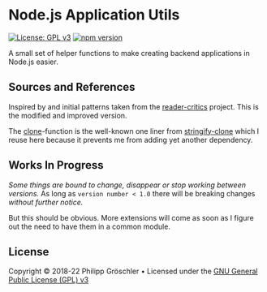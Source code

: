 # Node.js Application Utils

[![License: GPL v3](https://img.shields.io/badge/License-GPL%20v3-blue.svg)](http://www.gnu.org/licenses/gpl-3.0)
[![npm version](https://badge.fury.io/js/@pealpjpain%2Fapputils.svg)](https://badge.fury.io/js/@pealpjpain%2Fapputils)

A small set of helper functions to make creating backend applications in Node.js easier.

## Sources and References

Inspired by and initial patterns taken from the [reader-critics](https://raw.githubusercontent.com/dbmedialab/reader-critics) project. This is the modified and improved version.

The [clone](blob/master/src/stringify-clone.ts)-function is the well-known one liner from [stringify-clone](https://github.com/ahmadnassri/stringify-clone) which I reuse here because it prevents me from adding yet another dependency.

## Works In Progress

_Some things are bound to change, disappear or stop working between versions._ As long as `version number < 1.0` there will be breaking changes _without further notice._

But this should be obvious. More extensions will come as soon as I figure out the need to have them in a common module.

## License

Copyright © 2018-22 Philipp Gröschler &bull; Licensed under the [GNU General Public License (GPL) v3](LICENSE.txt)
